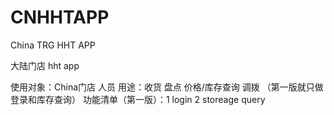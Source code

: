# CNHHTAPP
China TRG HHT APP

大陆门店 hht app

使用对象：China门店 人员
用途：收货 盘点 价格/库存查询 调拨 （第一版就只做登录和库存查询）
功能清单（第一版）：1 login 2 storeage query
